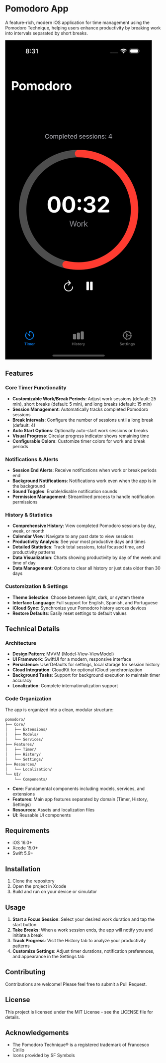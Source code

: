 # Pomodoro App

A feature-rich, modern iOS application for time management using the Pomodoro Technique, helping users enhance productivity by breaking work into intervals separated by short breaks.

![Pomodoro App](demo.png)

## Features

### Core Timer Functionality

- **Customizable Work/Break Periods**: Adjust work sessions (default: 25 min), short breaks (default: 5 min), and long breaks (default: 15 min)
- **Session Management**: Automatically tracks completed Pomodoro sessions
- **Break Intervals**: Configure the number of sessions until a long break (default: 4)
- **Auto Start Options**: Optionally auto-start work sessions or breaks
- **Visual Progress**: Circular progress indicator shows remaining time
- **Configurable Colors**: Customize timer colors for work and break periods

### Notifications & Alerts

- **Session End Alerts**: Receive notifications when work or break periods end
- **Background Notifications**: Notifications work even when the app is in the background
- **Sound Toggles**: Enable/disable notification sounds
- **Permission Management**: Streamlined process to handle notification permissions

### History & Statistics

- **Comprehensive History**: View completed Pomodoro sessions by day, week, or month
- **Calendar View**: Navigate to any past date to view sessions
- **Productivity Analysis**: See your most productive days and times
- **Detailed Statistics**: Track total sessions, total focused time, and productivity patterns
- **Data Visualization**: Charts showing productivity by day of the week and time of day
- **Data Management**: Options to clear all history or just data older than 30 days

### Customization & Settings

- **Theme Selection**: Choose between light, dark, or system theme
- **Interface Language**: Full support for English, Spanish, and Portuguese
- **iCloud Sync**: Synchronize your Pomodoro history across devices
- **Restore Defaults**: Easily reset settings to default values

## Technical Details

### Architecture

- **Design Pattern**: MVVM (Model-View-ViewModel)
- **UI Framework**: SwiftUI for a modern, responsive interface
- **Persistence**: UserDefaults for settings, local storage for session history
- **Cloud Integration**: CloudKit for optional iCloud synchronization
- **Background Tasks**: Support for background execution to maintain timer accuracy
- **Localization**: Complete internationalization support

### Code Organization

The app is organized into a clean, modular structure:

```
pomodoro/
├── Core/
│   ├── Extensions/
│   ├── Models/
│   └── Services/
├── Features/
│   ├── Timer/
│   ├── History/
│   └── Settings/
├── Resources/
│   └── Localization/
└── UI/
    └── Components/
```

- **Core**: Fundamental components including models, services, and extensions
- **Features**: Main app features separated by domain (Timer, History, Settings)
- **Resources**: Assets and localization files
- **UI**: Reusable UI components

## Requirements

- iOS 16.0+
- Xcode 15.0+
- Swift 5.9+

## Installation

1. Clone the repository
2. Open the project in Xcode
3. Build and run on your device or simulator

## Usage

1. **Start a Focus Session**: Select your desired work duration and tap the start button
2. **Take Breaks**: When a work session ends, the app will notify you and initiate a break
3. **Track Progress**: Visit the History tab to analyze your productivity patterns
4. **Customize Settings**: Adjust timer durations, notification preferences, and appearance in the Settings tab

## Contributing

Contributions are welcome! Please feel free to submit a Pull Request.

## License

This project is licensed under the MIT License - see the LICENSE file for details.

## Acknowledgements

- The Pomodoro Technique® is a registered trademark of Francesco Cirillo
- Icons provided by SF Symbols
